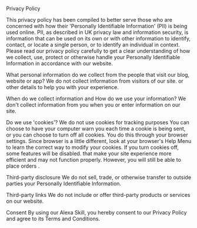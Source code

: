 Privacy Policy

This privacy policy has been compiled to better serve those who are concerned with how their 'Personally Identifiable Information' (PII) is being used online. PII, as described in UK privacy law and information security, is information that can be used on its own or with other information to identify, contact, or locate a single person, or to identify an individual in context. Please read our privacy policy carefully to get a clear understanding of how we collect, use, protect or otherwise handle your Personally Identifiable Information in accordance with our website.

What personal information do we collect from the people that visit our blog, website or app?
We do not collect information from visitors of our site. or other details to help you with your experience.

When do we collect information and How do we use your information?
We don't collect information from you when you or enter information on our site.

Do we use 'cookies'?
We do not use cookies for tracking purposes You can choose to have your computer warn you each time a cookie is being sent, or you can choose to turn off all cookies. You do this through your browser settings. Since browser is a little different, look at your browser's Help Menu to learn the correct way to modify your cookies. If you turn cookies off, some features will be disabled. that make your site experience more efficient and may not function properly. However, you will still be able to place orders .

Third-party disclosure
We do not sell, trade, or otherwise transfer to outside parties your Personally Identifiable Information.

Third-party links
We do not include or offer third-party products or services on our website.

Consent
By using our Alexa Skill, you hereby consent to our Privacy Policy and agree to its Terms and Conditions.

